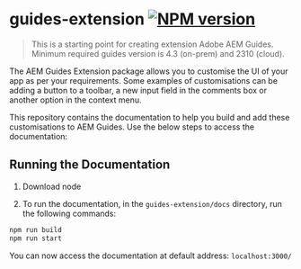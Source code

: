 # guides-extension [![NPM version](https://img.shields.io/npm/v/is-even.svg?style=flat)](https://www.npmjs.com/package/is-even)

> This is a starting point for creating extension Adobe AEM Guides. Minimum required guides version is 4.3 (on-prem) and 2310 (cloud).

The AEM Guides Extension package allows you to customise the UI of your app as per your requirements. Some examples of customisations can be adding a button to a toolbar, a new input field in the comments box or another option in the context menu.

This repository contains the documentation to help you build and add these customisations to AEM Guides. Use the below steps to access the documentation:

## Running the Documentation
1. Download node

2. To run the documentation, in the `guides-extension/docs` directory, run the following commands:
```bash
npm run build
npm run start
```
You can now access the documentation at default address: `localhost:3000/`




